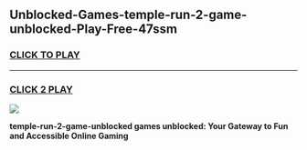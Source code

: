 
## Unblocked-Games-temple-run-2-game-unblocked-Play-Free-47ssm
<h3>
<a href="https://premium76.site?title=temple-run-2-game-unblocked&ref=09A">CLICK TO PLAY</a></h3>
<hr>

<h3>
<a href="https://premium76.site?title=temple-run-2-game-unblocked&ref=09A">CLICK 2 PLAY</a>
  
</h3>

<a href="https://premium76.site?title=temple-run-2-game-unblocked&ref=09A"><img src="https://clearcache.store/games.png"></a>


**temple-run-2-game-unblocked games unblocked: Your Gateway to Fun and Accessible Online Gaming**
